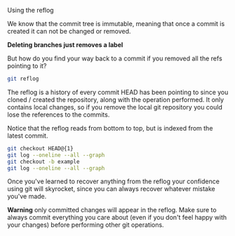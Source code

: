  Using the reflog

We know that the commit tree is immutable, meaning that once a commit is created
it can not be changed or removed.

**Deleting branches just removes a label**

But how do you find your way back to a commit
if you removed all the refs pointing to it?

```sh
git reflog
```

The reflog is a history of every commit HEAD has been pointing to since you cloned
/ created the repository, along with the operation performed. It only contains local changes, so if you remove the
local git repository you could lose the references to the commits.

Notice that the reflog reads from bottom to top, but is indexed from the latest
commit.

```sh
git checkout HEAD@{1}
git log --oneline --all --graph
git checkout -b example
git log --oneline --all --graph
```

Once you've learned to recover anything from the reflog your confidence using
git will skyrocket, since you can always recover whatever mistake you've made.

**Warning** only committed changes will appear in the reflog. Make sure to
always commit everything you care about (even if you don't feel happy with your
changes) before performing other git operations.
